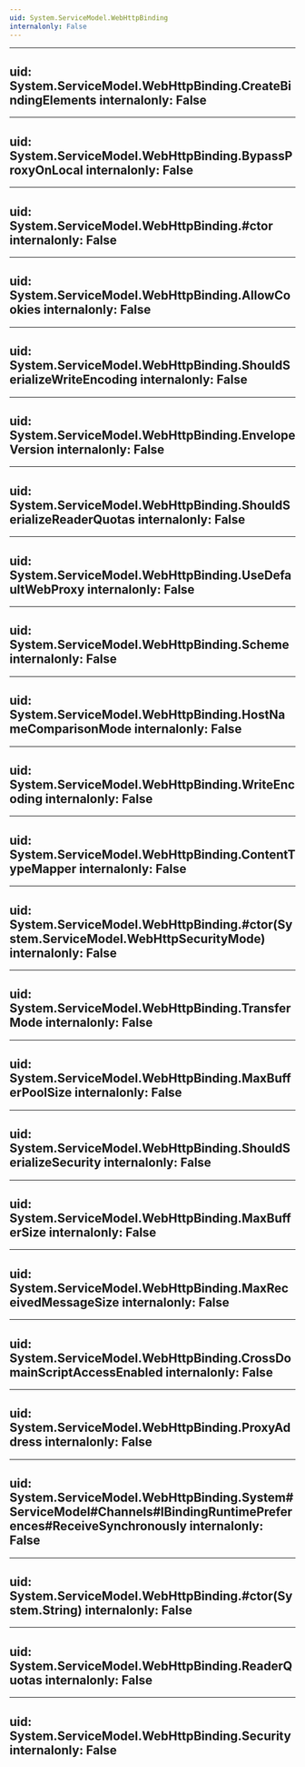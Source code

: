 ```yaml
---
uid: System.ServiceModel.WebHttpBinding
internalonly: False
---
```


---
uid: System.ServiceModel.WebHttpBinding.CreateBindingElements
internalonly: False
---

---
uid: System.ServiceModel.WebHttpBinding.BypassProxyOnLocal
internalonly: False
---

---
uid: System.ServiceModel.WebHttpBinding.#ctor
internalonly: False
---

---
uid: System.ServiceModel.WebHttpBinding.AllowCookies
internalonly: False
---

---
uid: System.ServiceModel.WebHttpBinding.ShouldSerializeWriteEncoding
internalonly: False
---

---
uid: System.ServiceModel.WebHttpBinding.EnvelopeVersion
internalonly: False
---

---
uid: System.ServiceModel.WebHttpBinding.ShouldSerializeReaderQuotas
internalonly: False
---

---
uid: System.ServiceModel.WebHttpBinding.UseDefaultWebProxy
internalonly: False
---

---
uid: System.ServiceModel.WebHttpBinding.Scheme
internalonly: False
---

---
uid: System.ServiceModel.WebHttpBinding.HostNameComparisonMode
internalonly: False
---

---
uid: System.ServiceModel.WebHttpBinding.WriteEncoding
internalonly: False
---

---
uid: System.ServiceModel.WebHttpBinding.ContentTypeMapper
internalonly: False
---

---
uid: System.ServiceModel.WebHttpBinding.#ctor(System.ServiceModel.WebHttpSecurityMode)
internalonly: False
---

---
uid: System.ServiceModel.WebHttpBinding.TransferMode
internalonly: False
---

---
uid: System.ServiceModel.WebHttpBinding.MaxBufferPoolSize
internalonly: False
---

---
uid: System.ServiceModel.WebHttpBinding.ShouldSerializeSecurity
internalonly: False
---

---
uid: System.ServiceModel.WebHttpBinding.MaxBufferSize
internalonly: False
---

---
uid: System.ServiceModel.WebHttpBinding.MaxReceivedMessageSize
internalonly: False
---

---
uid: System.ServiceModel.WebHttpBinding.CrossDomainScriptAccessEnabled
internalonly: False
---

---
uid: System.ServiceModel.WebHttpBinding.ProxyAddress
internalonly: False
---

---
uid: System.ServiceModel.WebHttpBinding.System#ServiceModel#Channels#IBindingRuntimePreferences#ReceiveSynchronously
internalonly: False
---

---
uid: System.ServiceModel.WebHttpBinding.#ctor(System.String)
internalonly: False
---

---
uid: System.ServiceModel.WebHttpBinding.ReaderQuotas
internalonly: False
---

---
uid: System.ServiceModel.WebHttpBinding.Security
internalonly: False
---
